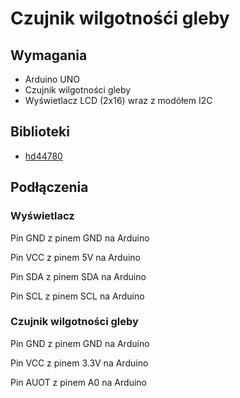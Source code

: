 # Czujnik wilgotnośći gleby

## Wymagania
- Arduino UNO
- Czujnik wilgotności gleby
- Wyświetlacz LCD (2x16) wraz z modółem I2C

## Biblioteki
- [hd44780](https://www.arduinolibraries.info/libraries/hd44780)
## Podłączenia

### Wyświetlacz
Pin GND z pinem GND na Arduino

Pin VCC z pinem 5V na Arduino

Pin SDA z pinem SDA na Arduino

Pin SCL z pinem SCL na Arduino

### Czujnik wilgotności gleby
Pin GND z pinem GND na Arduino

Pin VCC z pinem 3.3V na Arduino

Pin AUOT z pinem A0 na Arduino
